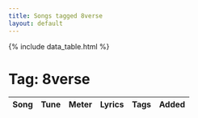 ```yaml
---
title: Songs tagged 8verse
layout: default
---
```

{% include data_table.html %}
# Tag: 8verse
<table id='song-table' cellspacing='0' width='100%'><thead><th>Song</th><th>Tune</th><th>Meter</th><th>Lyrics</th><th>Tags</th><th>Added</th></thead>
